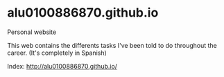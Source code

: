 # alu0100886870.github.io
Personal website

This web contains the differents tasks I've been told to do throughout the career.
(It's completely in Spanish)

Index: http://alu0100886870.github.io/